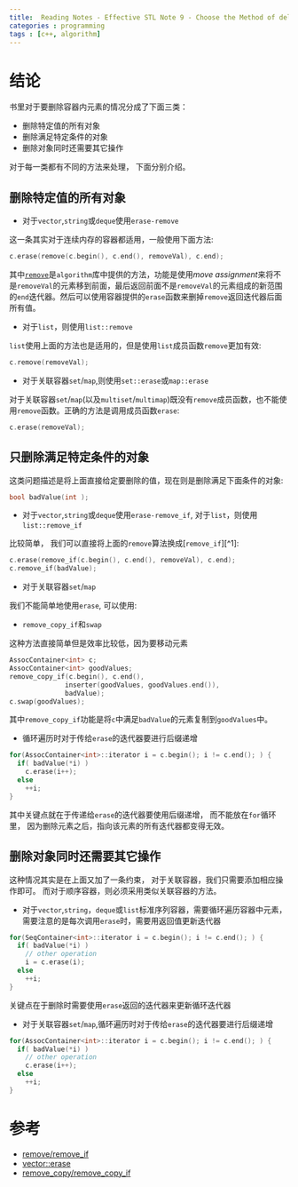 ```yaml
---
title:  Reading Notes - Effective STL Note 9 - Choose the Method of deleting elements carefully
categories : programming
tags : [c++, algorithm]
---
```


# 结论

书里对于要删除容器内元素的情况分成了下面三类：

* 删除特定值的所有对象
* 删除满足特定条件的对象
* 删除对象同时还需要其它操作

对于每一类都有不同的方法来处理， 下面分别介绍。

## 删除特定值的所有对象

* 对于`vector`,`string`或`deque`使用`erase-remove`

这一条其实对于连续内存的容器都适用，一般使用下面方法:

```cpp
c.erase(remove(c.begin(), c.end(), removeVal), c.end);
```

其中[`remove`][1]是`algorithm`库中提供的方法，功能是使用*move assignment*来将不是`removeVal`的元素移到前面，最后返回前面不是`removeVal`的元素组成的新范围的`end`迭代器。然后可以使用容器提供的`erase`函数来删掉`remove`返回迭代器后面所有值。

* 对于`list`，则使用`list::remove`

`list`使用上面的方法也是适用的，但是使用`list`成员函数`remove`更加有效:

```cpp
c.remove(removeVal);
```

* 对于关联容器`set`/`map`,则使用`set::erase`或`map::erase`

对于关联容器`set`/`map`(以及`multiset`/`multimap`)既没有`remove`成员函数，也不能使用`remove`函数。正确的方法是调用成员函数`erase`:

```cpp
c.erase(removeVal);
```

## 只删除满足特定条件的对象

这类问题描述是将上面直接给定要删除的值，现在则是删除满足下面条件的对象:

```cpp
bool badValue(int );
```

* 对于`vector`,`string`或`deque`使用`erase-remove_if`, 对于`list`，则使用`list::remove_if`

比较简单， 我们可以直接将上面的`remove`算法换成[`remove_if`][^1]:

```cpp
c.erase(remove_if(c.begin(), c.end(), removeVal), c.end);
c.remove_if(badValue);
```

* 对于关联容器`set`/`map` 

我们不能简单地使用`erase`, 可以使用:


 + `remove_copy_if`和`swap`
  

  这种方法直接简单但是效率比较低，因为要移动元素
  
  
  ```cpp
  AssocContainer<int> c;
  AssocContainer<int> goodValues;
  remove_copy_if(c.begin(), c.end(), 
                inserter(goodValues, goodValues.end()), 
                badValue);
  c.swap(goodValues);
  ```
  
  其中`remove_copy_if`功能是将`c`中满足`badValue`的元素复制到`goodValues`中。
  
  
 + 循环遍历时对于传给`erase`的迭代器要进行后缀递增
  
  ```cpp
  for(AssocContainer<int>::iterator i = c.begin(); i != c.end(); ) {
    if( badValue(*i) )
      c.erase(i++);
    else
      ++i;
  }
  ```
  
  其中关键点就在于传递给`erase`的迭代器要使用后缀递增， 而不能放在`for`循环里， 因为删除元素之后，指向该元素的所有迭代器都变得无效。

## 删除对象同时还需要其它操作

这种情况其实是在上面又加了一条约束， 对于关联容器，我们只需要添加相应操作即可。 而对于顺序容器，则必须采用类似关联容器的方法。

* 对于`vector`,`string`，`deque`或`list`标准序列容器，需要循环遍历容器中元素，需要注意的是每次调用`erase`时，需要用返回值更新迭代器

```cpp
for(SeqContainer<int>::iterator i = c.begin(); i != c.end(); ) {
  if( badValue(*i) )
    // other operation
    i = c.erase(i);
  else
    ++i;
}
```

关键点在于删除时需要使用`erase`返回的迭代器来更新循环迭代器 

* 对于关联容器`set`/`map`,循环遍历时对于传给`erase`的迭代器要进行后缀递增

```cpp
for(AssocContainer<int>::iterator i = c.begin(); i != c.end(); ) {
  if( badValue(*i) )
    // other operation
    c.erase(i++);
  else
    ++i;
}
```

# 参考

[1]: http://en.cppreference.com/w/cpp/algorithm/remove "remove"
* [remove/remove_if](http://en.cppreference.com/w/cpp/algorithm/remove)  
* [vector::erase](http://en.cppreference.com/w/cpp/container/vector/erase)  
* [remove_copy/remove_copy_if](http://en.cppreference.com/w/cpp/algorithm/remove_copy)  
